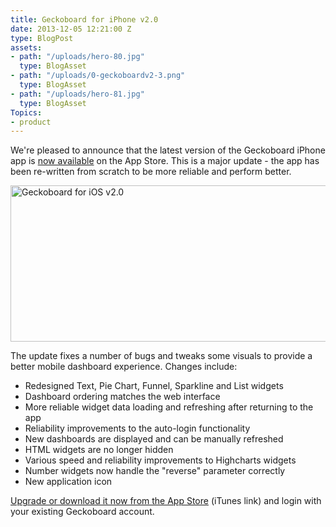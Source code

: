 ```yaml
---
title: Geckoboard for iPhone v2.0
date: 2013-12-05 12:21:00 Z
type: BlogPost
assets:
- path: "/uploads/hero-80.jpg"
  type: BlogAsset
- path: "/uploads/0-geckoboardv2-3.png"
  type: BlogAsset
- path: "/uploads/hero-81.jpg"
  type: BlogAsset
Topics:
- product
---
```


<p>We're pleased to announce that the latest version of the Geckoboard iPhone app is <a href="https://itunes.apple.com/app/geckoboard/id649272477?mt=8" target="_blank">now available</a> on the App Store. This is a major update - the app has been re-written from scratch to be more reliable and perform better.</p>

<p><img class="wp-float-center" title="Geckoboard for iOS v2.0" src="/uploads/0-geckoboardv2-3.png" alt="Geckoboard for iOS v2.0" width="582" height="250"></p>
<p><span>The update fixes a number of bugs and tweaks some visuals to provide a better mobile dashboard experience</span>. Changes include:</p>
<ul>
<li>Redesigned Text, Pie Chart, Funnel, Sparkline and List widgets</li>
<li>Dashboard ordering matches the web interface</li>
<li>More reliable widget data loading and refreshing after returning to the app</li>
<li>Reliability improvements to the auto-login functionality</li>
<li>New dashboards are displayed and can be manually refreshed</li>
<li>HTML widgets are no longer hidden</li>
<li>Various speed and reliability improvements to Highcharts widgets</li>
<li>Number widgets now handle the "reverse" parameter correctly</li>
<li>New application icon</li>
</ul>
<a href="https://itunes.apple.com/app/geckoboard/id649272477?mt=8" target="_blank">Upgrade or download it now from the App Store</a> (iTunes link) and login with your existing Geckoboard account.
